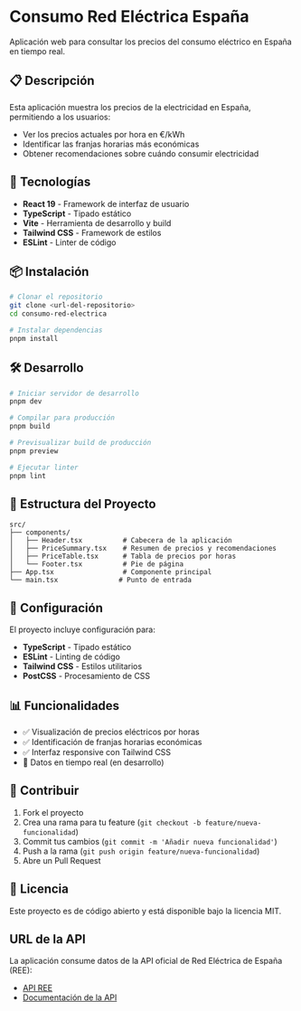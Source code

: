 # Consumo Red Eléctrica España

Aplicación web para consultar los precios del consumo eléctrico en España en tiempo real.

## 📋 Descripción

Esta aplicación muestra los precios de la electricidad en España, permitiendo a los usuarios:
- Ver los precios actuales por hora en €/kWh
- Identificar las franjas horarias más económicas
- Obtener recomendaciones sobre cuándo consumir electricidad

## 🚀 Tecnologías

- **React 19** - Framework de interfaz de usuario
- **TypeScript** - Tipado estático
- **Vite** - Herramienta de desarrollo y build
- **Tailwind CSS** - Framework de estilos
- **ESLint** - Linter de código

## 📦 Instalación

```bash
# Clonar el repositorio
git clone <url-del-repositorio>
cd consumo-red-electrica

# Instalar dependencias
pnpm install
```

## 🛠️ Desarrollo

```bash
# Iniciar servidor de desarrollo
pnpm dev

# Compilar para producción
pnpm build

# Previsualizar build de producción
pnpm preview

# Ejecutar linter
pnpm lint
```

## 📁 Estructura del Proyecto

```
src/
├── components/
│   ├── Header.tsx          # Cabecera de la aplicación
│   ├── PriceSummary.tsx    # Resumen de precios y recomendaciones
│   ├── PriceTable.tsx      # Tabla de precios por horas
│   └── Footer.tsx          # Pie de página
├── App.tsx                 # Componente principal
└── main.tsx               # Punto de entrada
```

## 🔧 Configuración

El proyecto incluye configuración para:
- **TypeScript** - Tipado estático
- **ESLint** - Linting de código
- **Tailwind CSS** - Estilos utilitarios
- **PostCSS** - Procesamiento de CSS

## 📊 Funcionalidades

- ✅ Visualización de precios eléctricos por horas
- ✅ Identificación de franjas horarias económicas
- ✅ Interfaz responsive con Tailwind CSS
- 🔄 Datos en tiempo real (en desarrollo)

## 🤝 Contribuir

1. Fork el proyecto
2. Crea una rama para tu feature (`git checkout -b feature/nueva-funcionalidad`)
3. Commit tus cambios (`git commit -m 'Añadir nueva funcionalidad'`)
4. Push a la rama (`git push origin feature/nueva-funcionalidad`)
5. Abre un Pull Request

## 📄 Licencia

Este proyecto es de código abierto y está disponible bajo la licencia MIT.

## URL de la API
La aplicación consume datos de la API oficial de Red Eléctrica de España (REE):
- [API REE](https://apidatos.ree.es/es/datos/mercados/precios-mercados-tiempo-real?start_date=2025-08-09T00:00&end_date=2025-08-09T23:59&time_trunc=hour)
- [Documentación de la API](https://www.ree.es/es/datos/apidatos)